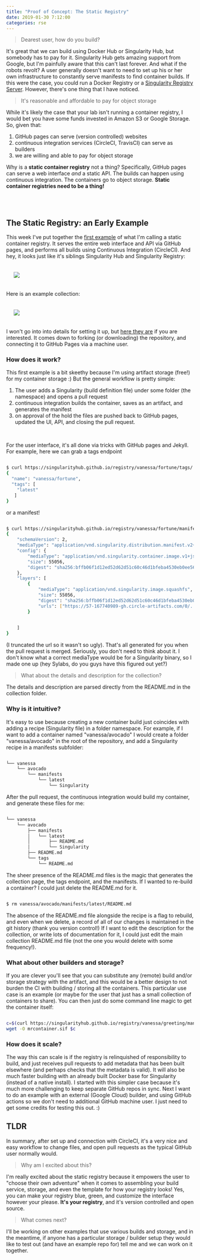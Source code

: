 ```yaml
---
title: "Proof of Concept: The Static Registry"
date: 2019-01-30 7:12:00
categories: rse
---
```


> Dearest user, how do you build?

It's great that we can build using Docker Hub or Singularity Hub, but somebody has to pay for it.
Singularity Hub gets amazing support from Google, but I'm painfully aware that this can't last forever.
And what if the robots revolt? A user generally doesn't want 
to need to set up his or her own infrastructure to constantly serve manifests to find container 
builds. If this were the case, you could run a Docker Registry or a [Singularity Registry Server](https://singularityhub.github.io/sregistry/). However, there's one thing that I have noticed. 

> It's reasonable and affordable to pay for object storage

While it's likely the case that your lab isn't running a container registry, I would bet you have
some funds invested in Amazon S3 or Google Storage. So, given that:

<ol class="custom-counter">
<li>GitHub pages can serve (version controlled) websites</li>
<li>continuous integration services (CircleCI, TravisCI) can serve as builders</li>
<li>we are willing and able to pay for object storage</li>
</ol>

Why is a <strong>static container registry</strong> not a thing? Specifically, GitHub pages can serve
a web interface *and* a static API. The builds can happen using continuous integration. The 
containers go to object storage. <strong>Static container registries need to be a thing!</strong>

<br><br>


## The Static Registry: an Early Example

This week I've put together the [first example](https://singularityhub.github.io/registry/) of what I'm calling a static container registry. 
It serves the entire web interface and API via GitHub pages, and performs all builds using
Continuous Integration (CircleCI). And hey, it looks just like it's siblings Singularity Hub and Singularity Registry:

<div style="padding:20px">
<a href="https://vsoch.github.io/assets/images/posts/sregistry/sregistry.png"><img src="https://vsoch.github.io/assets/images/posts/sregistry/sregistry.png"></a>
</div>

Here is an example collection:


<div style="padding:20px">
<a href="https://vsoch.github.io/assets/images/posts/sregistry/collection.png"><img src="https://vsoch.github.io/assets/images/posts/sregistry/collection.png"></a>
</div>

I won't go into into details for setting it up, but [here they are](https://github.com/singularityhub/registry/wiki) if you are interested. It comes down to forking (or downloading) the repository, and connecting it to GitHub Pages via a machine user.


### How does it work?

This first example is a bit skeethy because I'm using artifact storage (free!) for my container storage :) 
But the general workflow is pretty simple:

<ol class="custom-counter">
<li>The user adds a Singularity (build definition file) under some folder (the namespace) and opens a pull request</li>
<li>continuous integration builds the container, saves as an artifact, and generates the manifest</li>
<li>on approval of the hold the files are pushed back to GitHub pages, updated the UI, API, and closing the pull request.</li>
</ol>

<br>

For the user interface, it's all done via tricks with GitHub pages and Jekyll. For example, here we can grab a tags endpoint


```bash

$ curl https://singularityhub.github.io/registry/vanessa/fortune/tags/
{
  "name": "vanessa/fortune", 
  "tags": [
    "latest"
   ]
}


```

or a manifest!


```bash

$ curl https://singularityhub.github.io/registry/vanessa/fortune/manifests/latest/
{
    "schemaVersion": 2,
    "mediaType": "application/vnd.singularity.distribution.manifest.v2+json",
    "config": {
        "mediaType": "application/vnd.singularity.container.image.v1+json",
        "size": 55056,
        "digest": "sha256:bffb06f1d12ed52d62d51c60c46d1bfeba4530eb0ee563e2d3734e7a954537ce"
    },
    "layers": [
        {
            "mediaType": "application/vnd.singularity.image.squashfs",
            "size": 55056,
            "digest": "sha256:bffb06f1d12ed52d62d51c60c46d1bfeba4530eb0ee563e2d3734e7a954537ce",
            "urls": ["https://57-167740989-gh.circle-artifacts.com/0/..."]
        }
        

    ]
}


```

(I truncated the url so it wasn't so ugly). That's all generated for you when the pull request is merged. Seriously, you don't need to think about it.
I don't know what a correct mediaType would be for a Singularity binary, so I made one up (hey Sylabs, 
do you guys have this figured out yet?)


> What about the details and description for the collection?

The details and description are parsed directly from the README.md in the collection folder.

### Why is it intuitive?

It's easy to use because creating a new container build just coincides with adding a recipe (Singularity file)
in a folder namespace. For example, if I want to add a container named "vanessa/avocado" I would create a folder
"vanessa/avocado" in the root of the repository, and add a Singularity recipe in a manifests subfolder:

```bash

└── vanessa
    └── avocado
        └── manifests
            └── latest
                └── Singularity

```

After the pull request, the continuous integration would build my container, and
generate these files for me:


```bash

└── vanessa
    └── avocado
        ├── manifests
        │   └── latest
        │       ├── README.md
        │       └── Singularity
        ├── README.md
        └── tags
            └── README.md

```

The sheer presence of the README.md files is the magic that generates the collection
page, the tags endpoint, and the manifests. If I wanted to re-build a container? I could
just delete the README.md for it.


```bash

$ rm vanessa/avocado/manifests/latest/README.md

```

The absence of the README.md file alongside the recipe is a flag to rebuild, and even when
we delete, a record of all of our changes is maintained in the git history
(thank you version control!) If I want to edit the description for the collection,
or write lots of documentation for it, I could just edit the main collection README.md file
(not the one you would delete with some frequency!).


### What about other builders and storage?

If you are clever you'll see that you can substitute any (remote) build and/or storage strategy with the artifact, and this would be a better design to not burden the CI with building / storing all the containers. This particular use case is an example (or maybe for the user that just has a small collection of containers to share). You can then just do some command line magic to get the container itself:

```bash

c=$(curl https://singularityhub.github.io/registry/vanessa/greeting/manifests/asciiart/ | jq --raw-output '.layers [] .urls [0]')
wget -O mrcontainer.sif $c

```

### How does it scale?

The way this can scale is if the registry is relinquished of responsibility to build, and just receives pull requests to add metadata that has been built elsewhere (and perhaps checks that the metadata is valid). It will also be much faster building with an already built Docker base for Singularity (instead of a native install). I started with this simpler case because it's much more challenging to keep separate GitHub repos in sync. Next I want to do an example with an external (Google Cloud) builder, and using GitHub actions so we don't need to additional GitHub machine user. I just need to get some credits for testing this out. :)

## TLDR

In summary, after set up and connection with CircleCI, it's a very nice and easy workflow to change files, and open pull requests as the typical GitHub user normally would. 

> Why am I excited about this?

I'm really excited about the static registry because it empowers the user to "choose their own adventure" when 
it comes to assembling your build service, storage, and even the template for how your registry looks! Yes,
you can make your registry blue, green, and customize the interface however your please. <strong>It's your registry</strong>,
and it's version controlled and open source.

> What comes next?

I'll be working on other examples that use various builds and storage, and
in the meantime, if anyone has a particular storage / builder setup they would like to test out (and have an example repo for) tell me and we can work on it together.
